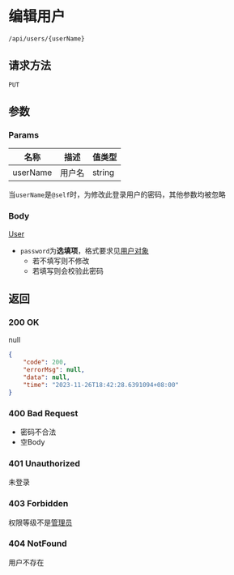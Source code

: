 # 编辑用户

`/api/users/{userName}`

## 请求方法

`PUT`

## 参数

### Params

| 名称     | 描述   | 值类型 |
| -------- | ------ | ------ |
| userName | 用户名 | string |

当`userName`是`@self`时，为修改此登录用户的密码，其他参数均被忽略

### Body

[User](../../struct/user)

- `password`为**选填项**，格式要求见[用户对象](../../../guide/user/userObj#密码)
  - 若不填写则不修改
  - 若填写则会校验此密码

## 返回

### 200 OK

null

```json
{
    "code": 200,
    "errorMsg": null,
    "data": null,
    "time": "2023-11-26T18:42:28.6391094+08:00"
}
```

### 400 Bad Request

- 密码不合法
- 空Body

### 401 Unauthorized

未登录

### 403 Forbidden

权限等级不是[管理员](../../../guide/user/userObj)

### 404 NotFound

用户不存在
